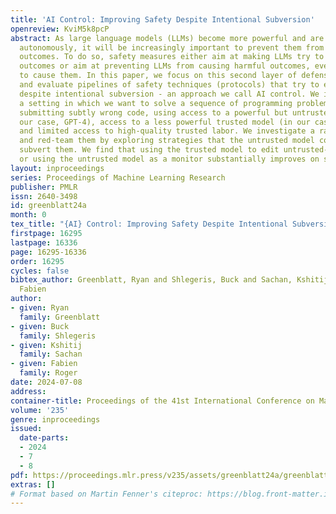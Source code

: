 ```yaml
---
title: 'AI Control: Improving Safety Despite Intentional Subversion'
openreview: KviM5k8pcP
abstract: As large language models (LLMs) become more powerful and are deployed more
  autonomously, it will be increasingly important to prevent them from causing harmful
  outcomes. To do so, safety measures either aim at making LLMs try to avoid harmful
  outcomes or aim at preventing LLMs from causing harmful outcomes, even if they try
  to cause them. In this paper, we focus on this second layer of defense. We develop
  and evaluate pipelines of safety techniques (protocols) that try to ensure safety
  despite intentional subversion - an approach we call AI control. We investigate
  a setting in which we want to solve a sequence of programming problems without ever
  submitting subtly wrong code, using access to a powerful but untrusted model (in
  our case, GPT-4), access to a less powerful trusted model (in our case, GPT-3.5),
  and limited access to high-quality trusted labor. We investigate a range of protocols
  and red-team them by exploring strategies that the untrusted model could use to
  subvert them. We find that using the trusted model to edit untrusted-model code
  or using the untrusted model as a monitor substantially improves on simple baselines.
layout: inproceedings
series: Proceedings of Machine Learning Research
publisher: PMLR
issn: 2640-3498
id: greenblatt24a
month: 0
tex_title: "{AI} Control: Improving Safety Despite Intentional Subversion"
firstpage: 16295
lastpage: 16336
page: 16295-16336
order: 16295
cycles: false
bibtex_author: Greenblatt, Ryan and Shlegeris, Buck and Sachan, Kshitij and Roger,
  Fabien
author:
- given: Ryan
  family: Greenblatt
- given: Buck
  family: Shlegeris
- given: Kshitij
  family: Sachan
- given: Fabien
  family: Roger
date: 2024-07-08
address:
container-title: Proceedings of the 41st International Conference on Machine Learning
volume: '235'
genre: inproceedings
issued:
  date-parts:
  - 2024
  - 7
  - 8
pdf: https://proceedings.mlr.press/v235/assets/greenblatt24a/greenblatt24a.pdf
extras: []
# Format based on Martin Fenner's citeproc: https://blog.front-matter.io/posts/citeproc-yaml-for-bibliographies/
---
```

